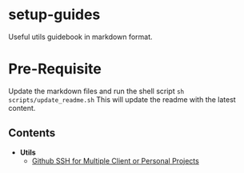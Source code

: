 # setup-guides
Useful utils guidebook in markdown format.

# Pre-Requisite
Update the markdown files and run the shell script `sh scripts/update_readme.sh` 
This will update the readme with the latest content.

## Contents

- **Utils**
  - [Github SSH for Multiple Client or Personal Projects ](./docs/UTILS/github-multi-project-ssh-setup.md)

